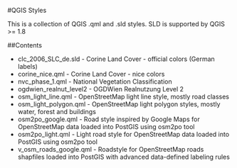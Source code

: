 #QGIS Styles

This is a collection of QGIS .qml and .sld styles. SLD is supported by QGIS >= 1.8

##Contents

* clc_2006_SLC_de.sld - Corine Land Cover - official colors (German labels)
* corine_nice.qml - Corine Land Cover - nice colors
* nvc_phase_1.qml - National Vegetation Classification
* ogdwien_realnut_level2 - OGDWien Realnutzung Level 2 
* osm_light_line.qml - OpenStreetMap light line style, mostly road classes
* osm_light_polygon.qml - OpenStreetMap light polygon styles, mostly water, forest and buildings
* osm2po_google.qml - Road style inspired by Google Maps for OpenStreetMap data loaded into PostGIS using osm2po tool
* osm2po_light.qml - Light road style for OpenStreetMap data loaded into PostGIS using osm2po tool
* v_osm_roads_google.qml - Roadstyle for OpenStreetMap roads shapfiles loaded into PostGIS with advanced data-defined labeling rules
